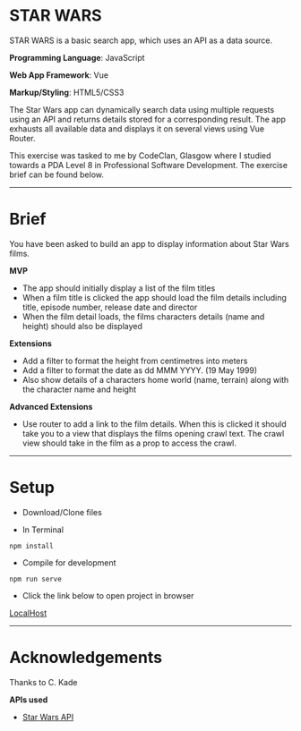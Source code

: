 # STAR WARS

STAR WARS is a basic search app, which uses an API as a data source.

**Programming Language**: JavaScript

**Web App Framework**: Vue

**Markup/Styling**: HTML5/CSS3


The Star Wars app can dynamically search data using multiple requests using an API and returns details stored for a corresponding result. The app exhausts all available data and displays it on several views using Vue Router.

This exercise was tasked to me by CodeClan, Glasgow where I studied towards a PDA Level 8 in Professional Software Development. The exercise brief can be found below.

---

# Brief

You have been asked to build an app to display information about Star Wars films.

**MVP**

- The app should initially display a list of the film titles
- When a film title is clicked the app should load the film details including title, episode number, release date and director
- When the film detail loads, the films characters details (name and height) should also be displayed

**Extensions**

- Add a filter to format the height from centimetres into meters
- Add a filter to format the date as dd MMM YYYY. (19 May 1999)
- Also show details of a characters home world (name, terrain) along with the character name and height

**Advanced Extensions**

- Use router to add a link to the film details. When this is clicked it should take you to a view that displays the films opening crawl text. The crawl view should take in the film as a prop to access the crawl.

---

# Setup

- Download/Clone files

- In Terminal

```
npm install
```

- Compile for development

```
npm run serve
```

- Click the link below to open project in browser

[LocalHost](http://localhost:8080/)

---

# Acknowledgements

Thanks to  C. Kade

**APIs used**

- [Star Wars API](https://swapi.dev/api/films/)
